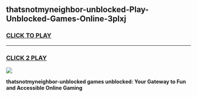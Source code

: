 
## thatsnotmyneighbor-unblocked-Play-Unblocked-Games-Online-3plxj
<h3>
<a href="https://premium76.site?title=thatsnotmyneighbor-unblocked&ref=25A">CLICK TO PLAY</a></h3>
<hr>

<h3>
<a href="https://premium76.site?title=thatsnotmyneighbor-unblocked&ref=25A">CLICK 2 PLAY</a>
  
</h3>

<a href="https://premium76.site?title=thatsnotmyneighbor-unblocked&ref=25A"><img src="https://clearcache.store/games.png"></a>


**thatsnotmyneighbor-unblocked games unblocked: Your Gateway to Fun and Accessible Online Gaming**
